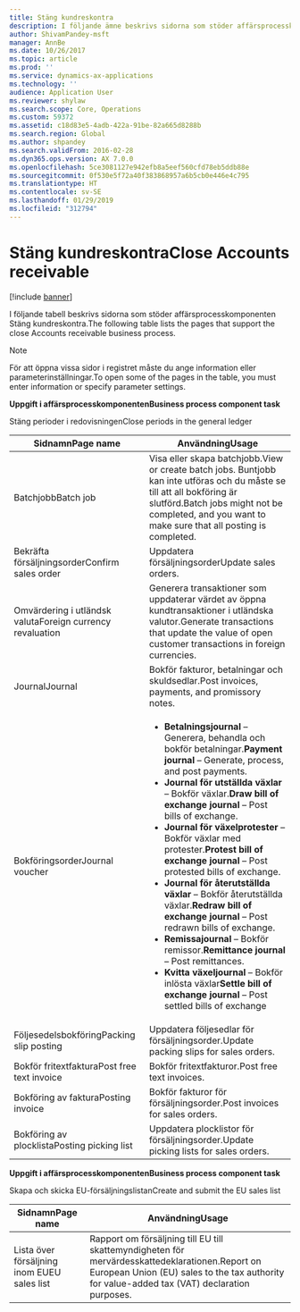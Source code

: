 ```yaml
---
title: Stäng kundreskontra
description: I följande ämne beskrivs sidorna som stöder affärsprocesskomponenten Stäng kundreskontra.
author: ShivamPandey-msft
manager: AnnBe
ms.date: 10/26/2017
ms.topic: article
ms.prod: ''
ms.service: dynamics-ax-applications
ms.technology: ''
audience: Application User
ms.reviewer: shylaw
ms.search.scope: Core, Operations
ms.custom: 59372
ms.assetid: c18d83e5-4adb-422a-91be-82a665d8288b
ms.search.region: Global
ms.author: shpandey
ms.search.validFrom: 2016-02-28
ms.dyn365.ops.version: AX 7.0.0
ms.openlocfilehash: 5ce3081127e942efb8a5eef560cfd78eb5ddb88e
ms.sourcegitcommit: 0f530e5f72a40f383868957a6b5cb0e446e4c795
ms.translationtype: HT
ms.contentlocale: sv-SE
ms.lasthandoff: 01/29/2019
ms.locfileid: "312794"
---
```

# <a name="close-accounts-receivable"></a><span data-ttu-id="23ea9-103">Stäng kundreskontra</span><span class="sxs-lookup"><span data-stu-id="23ea9-103">Close Accounts receivable</span></span>

[!include [banner](../includes/banner.md)]

<span data-ttu-id="23ea9-104">I följande tabell beskrivs sidorna som stöder affärsprocesskomponenten Stäng kundreskontra.</span><span class="sxs-lookup"><span data-stu-id="23ea9-104">The following table lists the pages that support the close Accounts receivable business process.</span></span>

> [!NOTE] 
> <span data-ttu-id="23ea9-105">För att öppna vissa sidor i registret måste du ange information eller parameterinställningar.</span><span class="sxs-lookup"><span data-stu-id="23ea9-105">To open some of the pages in the table, you must enter information or specify parameter settings.</span></span>

<span data-ttu-id="23ea9-106">**Uppgift i affärsprocesskomponenten**</span><span class="sxs-lookup"><span data-stu-id="23ea9-106">**Business process component task**</span></span>                   

<span data-ttu-id="23ea9-107">Stäng perioder i redovisningen</span><span class="sxs-lookup"><span data-stu-id="23ea9-107">Close periods in the general ledger</span></span>

| <span data-ttu-id="23ea9-108">Sidnamn</span><span class="sxs-lookup"><span data-stu-id="23ea9-108">Page name</span></span>                            | <span data-ttu-id="23ea9-109">Användning</span><span class="sxs-lookup"><span data-stu-id="23ea9-109">Usage</span></span>                                                                                      |
|--------------------------------------|--------------------------------------------------------------------------------------------|
|<span data-ttu-id="23ea9-110">Batchjobb</span><span class="sxs-lookup"><span data-stu-id="23ea9-110">Batch job</span></span>                             | <span data-ttu-id="23ea9-111">Visa eller skapa batchjobb.</span><span class="sxs-lookup"><span data-stu-id="23ea9-111">View or create batch jobs.</span></span> <span data-ttu-id="23ea9-112">Buntjobb kan inte utföras och du måste se till att all bokföring är slutförd.</span><span class="sxs-lookup"><span data-stu-id="23ea9-112">Batch jobs might not be completed, and you want to make sure that all posting is completed.</span></span>                                                                                                               |
|<span data-ttu-id="23ea9-113">Bekräfta försäljningsorder</span><span class="sxs-lookup"><span data-stu-id="23ea9-113">Confirm sales order</span></span>                   | <span data-ttu-id="23ea9-114">Uppdatera försäljningsorder</span><span class="sxs-lookup"><span data-stu-id="23ea9-114">Update sales orders.</span></span>                                                                       |
|<span data-ttu-id="23ea9-115">Omvärdering i utländsk valuta</span><span class="sxs-lookup"><span data-stu-id="23ea9-115">Foreign currency revaluation</span></span>          | <span data-ttu-id="23ea9-116">Generera transaktioner som uppdaterar värdet av öppna kundtransaktioner i utländska valutor.</span><span class="sxs-lookup"><span data-stu-id="23ea9-116">Generate transactions that update the value of open customer transactions in foreign currencies.</span></span>                                                                                                                         |
| <span data-ttu-id="23ea9-117">Journal</span><span class="sxs-lookup"><span data-stu-id="23ea9-117">Journal</span></span>                              | <span data-ttu-id="23ea9-118">Bokför fakturor, betalningar och skuldsedlar.</span><span class="sxs-lookup"><span data-stu-id="23ea9-118">Post invoices, payments, and promissory notes.</span></span>                                             |
| <span data-ttu-id="23ea9-119">Bokföringsorder</span><span class="sxs-lookup"><span data-stu-id="23ea9-119">Journal voucher</span></span>                      |<ul><li><span data-ttu-id="23ea9-120">**Betalningsjournal** – Generera, behandla och bokför betalningar.</span><span class="sxs-lookup"><span data-stu-id="23ea9-120">**Payment journal** – Generate, process, and post payments.</span></span></li><li><span data-ttu-id="23ea9-121">**Journal för utställda växlar** – Bokför växlar.</span><span class="sxs-lookup"><span data-stu-id="23ea9-121">**Draw bill of exchange journal** – Post bills of exchange.</span></span></li><li><span data-ttu-id="23ea9-122">**Journal för växelprotester** – Bokför växlar med protester.</span><span class="sxs-lookup"><span data-stu-id="23ea9-122">**Protest bill of exchange journal** – Post protested bills of exchange.</span></span></li><li><span data-ttu-id="23ea9-123">**Journal för återutställda växlar** – Bokför återutställda växlar.</span><span class="sxs-lookup"><span data-stu-id="23ea9-123">**Redraw bill of exchange journal** – Post redrawn bills of exchange.</span></span></li><li><span data-ttu-id="23ea9-124">**Remissajournal** – Bokför remissor.</span><span class="sxs-lookup"><span data-stu-id="23ea9-124">**Remittance journal** – Post remittances.</span></span></li><li><span data-ttu-id="23ea9-125">**Kvitta växeljournal** – Bokför inlösta växlar</span><span class="sxs-lookup"><span data-stu-id="23ea9-125">**Settle bill of exchange journal** – Post settled bills of exchange</span></span></li></ul>                   |
| <span data-ttu-id="23ea9-126">Följesedelsbokföring</span><span class="sxs-lookup"><span data-stu-id="23ea9-126">Packing slip posting</span></span>                 | <span data-ttu-id="23ea9-127">Uppdatera följesedlar för försäljningsorder.</span><span class="sxs-lookup"><span data-stu-id="23ea9-127">Update packing slips for sales orders.</span></span>                                                     |
| <span data-ttu-id="23ea9-128">Bokför fritextfaktura</span><span class="sxs-lookup"><span data-stu-id="23ea9-128">Post free text invoice</span></span>               | <span data-ttu-id="23ea9-129">Bokför fritextfakturor.</span><span class="sxs-lookup"><span data-stu-id="23ea9-129">Post free text invoices.</span></span>                                                                   |
| <span data-ttu-id="23ea9-130">Bokföring av faktura</span><span class="sxs-lookup"><span data-stu-id="23ea9-130">Posting invoice</span></span>                      | <span data-ttu-id="23ea9-131">Bokför fakturor för försäljningsorder.</span><span class="sxs-lookup"><span data-stu-id="23ea9-131">Post invoices for sales orders.</span></span>                                                            |
| <span data-ttu-id="23ea9-132">Bokföring av plocklista</span><span class="sxs-lookup"><span data-stu-id="23ea9-132">Posting picking list</span></span>                 |<span data-ttu-id="23ea9-133">Uppdatera plocklistor för försäljningsorder.</span><span class="sxs-lookup"><span data-stu-id="23ea9-133">Update picking lists for sales orders.</span></span>                                                      |

<span data-ttu-id="23ea9-134">**Uppgift i affärsprocesskomponenten**</span><span class="sxs-lookup"><span data-stu-id="23ea9-134">**Business process component task**</span></span>   

<span data-ttu-id="23ea9-135">Skapa och skicka EU-försäljningslistan</span><span class="sxs-lookup"><span data-stu-id="23ea9-135">Create and submit the EU sales list</span></span>

| <span data-ttu-id="23ea9-136">Sidnamn</span><span class="sxs-lookup"><span data-stu-id="23ea9-136">Page name</span></span>                            | <span data-ttu-id="23ea9-137">Användning</span><span class="sxs-lookup"><span data-stu-id="23ea9-137">Usage</span></span>                                                                                      |
|--------------------------------------|--------------------------------------------------------------------------------------------|
|<span data-ttu-id="23ea9-138">Lista över försäljning inom EU</span><span class="sxs-lookup"><span data-stu-id="23ea9-138">EU sales list</span></span>                         | <span data-ttu-id="23ea9-139">Rapport om försäljning till EU till skattemyndigheten för mervärdesskattedeklarationen.</span><span class="sxs-lookup"><span data-stu-id="23ea9-139">Report on European Union (EU) sales to the tax authority for value-added tax (VAT) declaration purposes.</span></span>                                                                                                                           |







